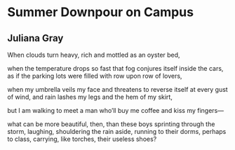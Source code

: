 # Summer Downpour on Campus
## Juliana Gray
When clouds turn heavy, rich
and mottled as an oyster bed,

when the temperature drops so fast
that fog conjures itself inside the cars,
as if the parking lots were filled
with row upon row of lovers,

when my umbrella veils my face
and threatens to reverse itself
at every gust of wind, and rain
lashes my legs and the hem of my skirt,

but I am walking to meet a man
who’ll buy me coffee and kiss my fingers—

what can be more beautiful, then,
than these boys sprinting through the storm,
laughing, shouldering the rain aside,
running to their dorms, perhaps to class,
carrying, like torches, their useless shoes?
